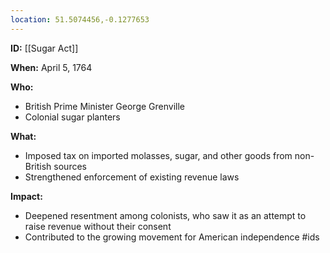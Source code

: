 ```yaml
---
location: 51.5074456,-0.1277653
---
```

**ID:** [[Sugar Act]]

**When:** April 5, 1764

**Who:**
* British Prime Minister George Grenville
* Colonial sugar planters

**What:**
* Imposed tax on imported molasses, sugar, and other goods from non-British sources
* Strengthened enforcement of existing revenue laws

**Impact:**
* Deepened resentment among colonists, who saw it as an attempt to raise revenue without their consent
* Contributed to the growing movement for American independence
#ids